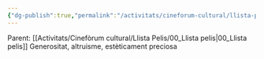 ```yaml
---
{"dg-publish":true,"permalink":"/activitats/cineforum-cultural/llista-pelis/027-viatge-de-chihiro/"}
---
```


Parent: [[Activitats/Cinefòrum cultural/Llista Pelis/00_Llista pelis\|00_Llista pelis]]
    Generositat, altruisme, estèticament preciosa